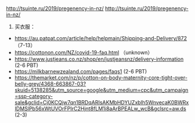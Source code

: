 http://tsuinte.ru/2019/pregenency-in-nz/
http://tsuinte.ru/2019/pregenency-in-nz/

1. 买衣服：
- https://au.patpat.com/article/help/helpmain/Shipping-and-Delivery/872 （7-13）  
- https://cottonon.com/NZ/covid-19-faq.html （unknown）  
- https://www.justjeans.co.nz/shop/en/justjeansnz/delivery-information (2-6 PBT)
- https://milkbarnewzealand.com/pages/faqs1 (2-6 PBT)
- https://themarket.com/nz/p/cotton-on-body-maternity-core-tight-over-belly-grey/4368-663867-03?skuid=5138285&utm_source=google&utm_medium=cpc&utm_campaign=ssp-category-sale&gclid=Cj0KCQjw7qn1BRDqARIsAKMbHDYUZxbIh5WnvecaK0BWRxIDMSlPb56xWtUVOrFPIrC2Hjnt8fLM1i8aArBPEALw_wcB&gclsrc=aw.ds (2-3)